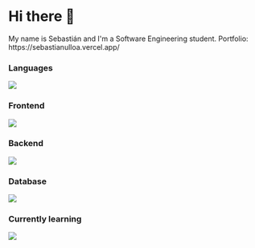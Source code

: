 <h1>Hi there 👋</h1>
My name is Sebastián and I'm a Software Engineering student.
Portfolio: https://sebastianulloa.vercel.app/

<div>
  <h3>Languages</h3>
  <a href="https://skillicons.dev">
    <img src="https://skillicons.dev/icons?i=js,ts,cs,java,dart,py" />
  </a>
</div>

<div>
  <h3>Frontend</h3>
  <a href="https://skillicons.dev">
    <img src="https://skillicons.dev/icons?i=html,css,bootstrap,tailwind,react,next,angular,astro" />
  </a>
</div>
<div>
  <h3>Backend</h3>
  <a href="https://skillicons.dev">
    <img src="https://skillicons.dev/icons?i=nodejs,express,nest,php" />
  </a>
</div>
<div>
  <h3>Database</h3>
  <a href="https://skillicons.dev">
    <img src="https://skillicons.dev/icons?i=mysql,mongo" />
  </a>
</div>
<div>
  <h3>Currently learning</h3>
  <a href="https://skillicons.dev">
    <img src="https://skillicons.dev/icons?i=docker,flutter,dotnet" />
  </a>
</div>
